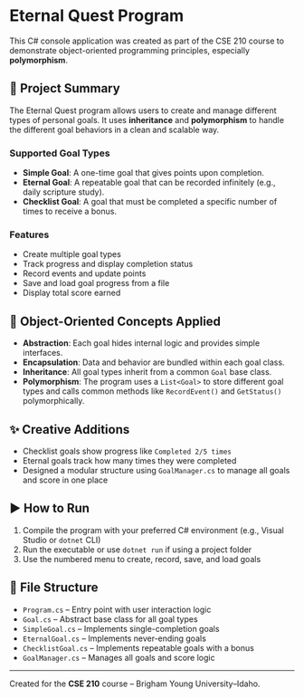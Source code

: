 
# Eternal Quest Program

This C# console application was created as part of the CSE 210 course to demonstrate object-oriented programming principles, especially **polymorphism**.

## 📌 Project Summary

The Eternal Quest program allows users to create and manage different types of personal goals. It uses **inheritance** and **polymorphism** to handle the different goal behaviors in a clean and scalable way.

### Supported Goal Types

- **Simple Goal**: A one-time goal that gives points upon completion.
- **Eternal Goal**: A repeatable goal that can be recorded infinitely (e.g., daily scripture study).
- **Checklist Goal**: A goal that must be completed a specific number of times to receive a bonus.

### Features

- Create multiple goal types
- Track progress and display completion status
- Record events and update points
- Save and load goal progress from a file
- Display total score earned

## 🧠 Object-Oriented Concepts Applied

- **Abstraction**: Each goal hides internal logic and provides simple interfaces.
- **Encapsulation**: Data and behavior are bundled within each goal class.
- **Inheritance**: All goal types inherit from a common `Goal` base class.
- **Polymorphism**: The program uses a `List<Goal>` to store different goal types and calls common methods like `RecordEvent()` and `GetStatus()` polymorphically.

## ✨ Creative Additions

- Checklist goals show progress like `Completed 2/5 times`
- Eternal goals track how many times they were completed
- Designed a modular structure using `GoalManager.cs` to manage all goals and score in one place

## ▶️ How to Run

1. Compile the program with your preferred C# environment (e.g., Visual Studio or `dotnet` CLI)
2. Run the executable or use `dotnet run` if using a project folder
3. Use the numbered menu to create, record, save, and load goals

## 📂 File Structure

- `Program.cs` – Entry point with user interaction logic
- `Goal.cs` – Abstract base class for all goal types
- `SimpleGoal.cs` – Implements single-completion goals
- `EternalGoal.cs` – Implements never-ending goals
- `ChecklistGoal.cs` – Implements repeatable goals with a bonus
- `GoalManager.cs` – Manages all goals and score logic

---

Created for the **CSE 210** course – Brigham Young University–Idaho.
